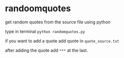 # randoomquotes
get random quotes from the source file using python


type in terminal `python randomquotes.py`

if you want to add a quote add quote in `quote_source.txt`

after adding the quote add `***` at the last.
